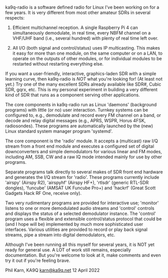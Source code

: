 ka9q-radio is a software defined radio for Linux I've been working on
for a few years. It is very different from most other amateur SDRs in
several respects:

1. Efficient multichannel reception. A single Raspberry Pi 4 can
simultaneously demodulate, in real time, every NBFM channel on a
VHF/UHF band (i.e., several hundred) with plenty of real time left
over.

2. All I/O (both signal and control/status) uses IP multicasting.
This makes it easy for more than one module, on the same computer or
on a LAN, to operate on the outputs of other modules, or for
individual modules to be restarted without restarting everything else.

If you want a user-friendly, interactive, graphics-laden SDR with a
simple learning curve, then ka9q-radio is *NOT* what you're looking
for! (At least not yet.) Try one of the many excellent SDRs already
available like SDR#, Cubic SDR, gqrx, etc.  This is my personal
experiment in building a very different kind of SDR that runs as a
component serving other applications.

The core components in ka9q-radio run as Linux 'daemons' (background
programs) with little (or no) user interaction. Turnkey systems can be
configured to, e.g., demodulate and record every FM channel on a band,
or decode and relay digital messages (e.g., APRS, WSPR, Horus 4FSK,
radiosondes). These programs are automatically launched by the (new)
Linux standard system manager program 'systemd'.

The core component is the 'radio' module. It accepts a (multicast) raw
I/Q stream from a front end module and executes a configured set of
digital downconverters and simple demodulators for various linear and
FM modes, including AM, SSB, CW and a raw IQ mode intended mainly for
use by other programs.

Separate programs talk directly to several makes of SDR front end
hardware and generates the I/Q stream for 'radio'. These programs
currently include 'airspy' (Airspy R2), 'airspyhf' (Airspy HF+),
'rtlsdr' (generic RTL-SDR dongles), 'funcube' (AMSAT UK Funcube Pro+)
and 'hackrf' (Great Scott Gadgets Hack RF One, receive only).

Two very rudimentary programs are provided for interactive use;
'monitor' listens to one or more demodulated audio streams and
'control' controls and displays the status of a selected demodulator
instance.  The 'control' program uses a flexible and extensible
control/status protocol that could be (and I hope will be) implemented
by much more sophisticated user interfaces. Various utilities are
provided to record or play back signal streams, pipe a stream into
digital demodulators, etc.

Although I've been running all this myself for several years, it is
NOT yet ready for general use. A LOT of work still remains, especially
documentation. But you're welcome to look at it, make comments and
even try it out if you're feeling brave.

Phil Karn, KA9Q
karn@ka9q.net
12 April 2022

